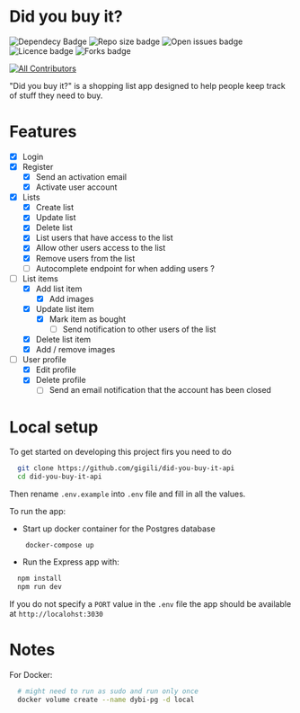 # Did you buy it?

![Dependecy Badge](https://img.shields.io/librariesio/github/gigili/did-you-buy-it-api?style=for-the-badge)
![Repo size badge](https://img.shields.io/github/repo-size/gigili/did-you-buy-it-api?style=for-the-badge)
![Open issues badge](https://img.shields.io/github/issues/gigili/did-you-buy-it-api?style=for-the-badge)
![Licence badge](https://img.shields.io/github/license/gigili/did-you-buy-it-api?style=for-the-badge)
![Forks badge](https://img.shields.io/github/forks/gigili/did-you-buy-it-api?style=for-the-badge)
<!--![Stars badge](https://img.shields.io/github/stars/gigili/did-you-buy-it-api?style=for-the-badge)-->
<!--![Top language badge](https://img.shields.io/github/languages/top/gigili/did-you-buy-it-api?style=for-the-badge)-->
<!-- ALL-CONTRIBUTORS-BADGE:START - Do not remove or modify this section -->
[![All Contributors](https://img.shields.io/badge/all_contributors-3-orange.svg?style=flat-square)](#contributors-)
<!-- ALL-CONTRIBUTORS-BADGE:END -->
"Did you buy it?" is a shopping list app designed to help people keep track of stuff they need to buy.

# Features

* [x] Login
* [x] Register
    * [x] Send an activation email
    * [x] Activate user account
* [x] Lists
    * [x] Create list
    * [x] Update list
    * [x] Delete list
    * [x] List users that have access to the list
    * [x] Allow other users access to the list
    * [x] Remove users from the list
    * [ ] Autocomplete endpoint for when adding users ?
* [ ] List items
    * [x] Add list item
        * [x] Add images
    * [x] Update list item
        * [x] Mark item as bought
            * [ ] Send notification to other users of the list
    * [x] Delete list item
    * [x] Add / remove images
* [ ] User profile
    * [x] Edit profile
    * [x] Delete profile
        * [ ] Send an email notification that the account has been closed

# Local setup

To get started on developing this project firs you need to do

```sh
  git clone https://github.com/gigili/did-you-buy-it-api
  cd did-you-buy-it-api
```

Then rename `.env.example` into `.env` file and fill in all the values.

To run the app:

* Start up docker container for the Postgres database

```shell
    docker-compose up
```

* Run the Express app with:

```sh
  npm install
  npm run dev
```

If you do not specify a `PORT` value in the `.env` file the app should be available at `http://localohst:3030`

# Notes

For Docker:

```sh
  # might need to run as sudo and run only once
  docker volume create --name dybi-pg -d local    
```
